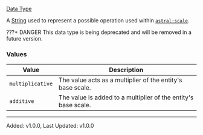 [Data Type](https://origins.readthedocs.io/en/1.10.0/types/data_types/)

A [String](https://origins.readthedocs.io/en/1.10.0/types/data_types/string/) used to represent a possible operation used within [`astral:scale`](../power_types/scale.md).

???+ DANGER
    This data type is being deprecated and will be removed in a future version.

### Values

| Value            | Description                                                    |
| ---------------- | -------------------------------------------------------------- |
| `multiplicative` | The value acts as a multiplier of the entity's base scale.     |
| `additive`       | The value is added to a multiplier of the entity's base scale. |

---

Added: v1.0.0, Last Updated: v1.0.0
